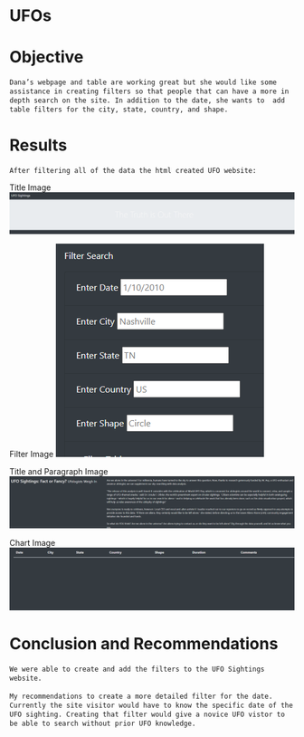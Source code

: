 # UFOs

# Objective

	Dana’s webpage and table are working great but she would like some assistance in creating filters so that people that can have a more in depth search on the site. In addition to the date, she wants to  add table filters for the city, state, country, and shape.

# Results

	After filtering all of the data the html created UFO website:

Title Image
![Title](https://github.com/ljohnson1212/UFOs/blob/main/images/Title.png)

Filter Image
![filter](https://github.com/ljohnson1212/UFOs/blob/main/images/Filter.png)

Title and Paragraph Image
![title_paragraph](https://github.com/ljohnson1212/UFOs/blob/main/images/title_paragraph.png)

Chart Image
![chart](https://github.com/ljohnson1212/UFOs/blob/main/images/chart.png)

# Conclusion and Recommendations

	We were able to create and add the filters to the UFO Sightings website. 

	My recommendations to create a more detailed filter for the date. Currently the site visitor would have to know the specific date of the UFO sighting. Creating that filter would give a novice UFO vistor to be able to search without prior UFO knowledge. 

